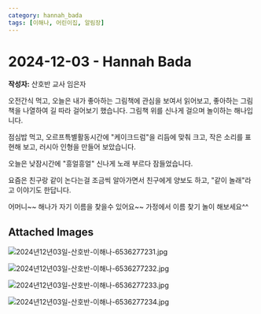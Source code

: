 ```yaml
---
category: hannah_bada
tags: [이해나, 어린이집, 알림장]
---
```


# 2024-12-03 - Hannah Bada

**작성자:** 산호반 교사 임은자  

오전간식 먹고, 오늘은 내가 좋아하는 그림책에 관심을 보여서 읽어보고, 좋아하는 그림책을 나열하여 길 따라 걸어보기 했습니다.  그림책 위를 신나게 걸으며 놀이하는 해나입니다.

점심밥 먹고, 오르프특별활동시간에 "케이크드럼"을 리듬에 맞춰 크고, 작은 소리를 표현해 보고,  러시아 인형을 만들어 보았습니다.

오늘은 낮잠시간에 "흥얼흥얼" 신나게 노래 부르다 잠들었습니다.

요즘은 친구랑 같이 논다는걸 조금씩 알아가면서 친구에게 양보도 하고, "같이 놀래"라고 이야기도 한답니다.

어머니~~ 해나가 자기 이름을 찾을수 있어요~~ 가정에서 이름 찾기 놀이 해보세요^^

## Attached Images
![2024년12년03일-산호반-이해나-6536277231.jpg](https://feghi.github.io/assets/img/bada_photo/2024년12년03일-산호반-이해나-6536277231.jpg)

![2024년12년03일-산호반-이해나-6536277232.jpg](https://feghi.github.io/assets/img/bada_photo/2024년12년03일-산호반-이해나-6536277232.jpg)

![2024년12년03일-산호반-이해나-6536277233.jpg](https://feghi.github.io/assets/img/bada_photo/2024년12년03일-산호반-이해나-6536277233.jpg)

![2024년12년03일-산호반-이해나-6536277234.jpg](https://feghi.github.io/assets/img/bada_photo/2024년12년03일-산호반-이해나-6536277234.jpg)

